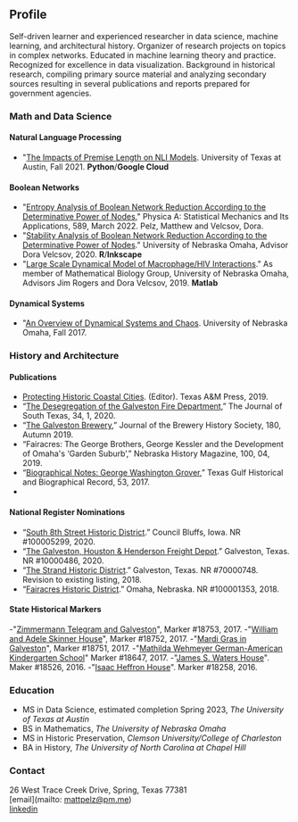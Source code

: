 ## Profile
Self-driven learner and experienced researcher in data science, machine learning, and architectural history. Organizer of research projects on topics in complex networks. Educated in machine learning theory and practice. Recognized for excellence in data visualization. Background in historical research, compiling primary source material and analyzing secondary sources resulting in several publications and reports prepared for government agencies.

### Math and Data Science
#### Natural Language Processing
- "[The Impacts of Premise Length on NLI Models](https://pelzma.github.io/premiselengthpaper.pdf). University of Texas at Austin, Fall 2021. **Python**/**Google Cloud**

#### Boolean Networks
- "[Entropy Analysis of Boolean Network Reduction According to the Determinative Power of Nodes](https://www.sciencedirect.com/science/article/pii/S0378437121008761?dgcid=coauthor)," Physica A: Statistical Mechanics and Its Applications, 589, March 2022. Pelz, Matthew and Velcsov, Dora.
- "[Stability Analysis of Boolean Network Reduction According to the Determinative Power of Nodes](https://pelzma.github.io/DPreductionposter.html)." University of Nebraska Omaha, Advisor Dora Velcsov, 2020. **R**/**Inkscape**
- "[Large Scale Dynamical Model of Macrophage/HIV Interactions](https://digitalcommons.unomaha.edu/cgi/viewcontent.cgi?article=2481&context=srcaf)." As member of Mathematical Biology Group, University of Nebraska Omaha, Advisors Jim Rogers and Dora Velcsov, 2019. **Matlab**

#### Dynamical Systems
- "[An Overview of Dynamical Systems and Chaos](https://pelzma.github.io/dynamicalsystems.pdf). University of Nebraska Omaha, Fall 2017.

### History and Architecture
#### Publications
- [Protecting Historic Coastal Cities](https://www.amazon.com/Protecting-Historic-Coastal-Cities-University-Corpus/dp/1623497701). (Editor). Texas A&M Press, 2019.
- “[The Desegregation of the Galveston Fire Department](https://pelzma.github.io/DesegregationFireHouseArticle.pdf),” The Journal of South Texas, 34, 1, 2020.
- “[The Galveston Brewery](http://www.breweryhistory.com/journal/archive/180/index.html),” Journal of the Brewery History Society, 180, Autumn 2019.
- “Fairacres: The George Brothers, George Kessler and the Development of Omaha's ‘Garden Suburb’,” Nebraska History Magazine, 100, 04, 2019.
- “[Biographical Notes: George Washington Grover](http://www.texasgulfrecord.org/toc-volume-53.html),” Texas Gulf Historical and Biographical Record, 53, 2017. 
- 
#### National Register Nominations
- “[South 8th Street Historic District](https://pelzma.github.io/South8thDistrict.pdf).” Council Bluffs, Iowa. NR #100005299, 2020.
- “[The Galveston, Houston & Henderson Freight Depot](https://atlas.thc.texas.gov/NR/pdfs/100004866/100004866.pdf).” Galveston, Texas. NR #10000486, 2020. 
- “[The Strand Historic District](https://atlas.thc.texas.gov/NR/pdfs/70000748/70000748.pdf).” Galveston, Texas. NR #70000748. Revision to existing listing, 2018.
- “[Fairacres Historic District](https://issuu.com/kristinetynangerber/docs/fairacres_historic_district_nominat).” Omaha, Nebraska. NR #100001353, 2018. 

#### State Historical Markers
-"[Zimmermann Telegram and Galveston](https://pelzma.github.io/ZimmermannTelegram.pdf)", Marker #18753, 2017.
-"[William and Adele Skinner House](https://pelzma.github.io/1318Sealy.pdf)", Marker #18752, 2017.
-"[Mardi Gras in Galveston](https://pelzma.github.io/MardiGras.pdf)", Marker #18751, 2017.
-"[Mathilda Wehmeyer German-American Kindergarten School](https://pelzma.github.io/1616Winnie.pdf)" Marker #18647, 2017.
-"[James S. Waters House](https://pelzma.github.io/1116Church.pdf)". Maker #18526, 2016.
-"[Isaac Heffron House](https://pelzma.github.io/1509PostOffice.pdf)". Marker #18258, 2016.

### Education
- MS in Data Science, estimated completion Spring 2023, *The University of Texas at Austin*
- BS in Mathematics, *The University of Nebraska Omaha*   
- MS in Historic Preservation, *Clemson University/College of Charleston*
- BA in History, *The University of North Carolina at Chapel Hill*

### Contact
26 West Trace Creek Drive, Spring, Texas 77381  
[email](mailto: mattpelz@pm.me)  
[linkedin](https://www.linkedin.com/in/pelzm/)
